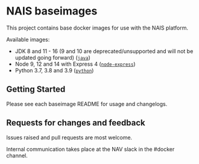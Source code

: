 NAIS baseimages
================

This project contains base docker images for use with the NAIS platform.

Available images:
* JDK 8 and 11 - 16 (9 and 10 are deprecated/unsupported and will not be updated going forward) ([`java`](java)) 
* Node 9, 12 and 14 with Express 4 ([`node-express`](node-express))
* Python 3.7, 3.8 and 3.9 ([`python`](python))

## Getting Started

Please see each baseimage README for usage and changelogs.

## Requests for changes and feedback

Issues raised and pull requests are most welcome. 

Internal communication takes place at the NAV slack in the #docker channel.
